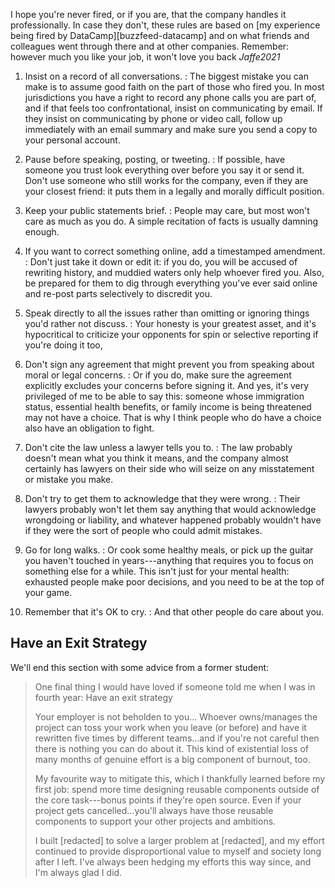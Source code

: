 ---
---

I hope you're never fired, or if you are, that the company handles it
professionally.  In case they don't, these rules are based on [my experience
being fired by DataCamp][buzzfeed-datacamp] and on what friends and colleagues
went through there and at other companies.  Remember: however much you like your
job, it won't love you back <cite>Jaffe2021</cite>

1. Insist on a record of all conversations.
:   The biggest mistake you can make is to assume good faith on the part of
    those who fired you.  In most jurisdictions you have a right to record any
    phone calls you are part of, and if that feels too confrontational, insist
    on communicating by email.  If they insist on communicating by phone or
    video call, follow up immediately with an email summary and make sure you
    send a copy to your personal account.

2. Pause before speaking, posting, or tweeting.
:   If possible, have someone you trust look everything over before you say it
    or send it.  Don't use someone who still works for the company, even if they
    are your closest friend: it puts them in a legally and morally difficult
    position.

3. Keep your public statements brief.
:   People may care, but most won't care as much as you do.  A simple recitation
    of facts is usually damning enough.

4. If you want to correct something online, add a timestamped amendment.
:   Don't just take it down or edit it: if you do, you will be accused of
    rewriting history, and muddied waters only help whoever fired you.  Also, be
    prepared for them to dig through everything you've ever said online and
    re-post parts selectively to discredit you.

5. Speak directly to all the issues rather than omitting or ignoring things you'd rather not discuss.
:   Your honesty is your greatest asset, and it's hypocritical to criticize your
    opponents for spin or selective reporting if you're doing it too,

6. Don't sign any agreement that might prevent you from speaking about moral or legal concerns.
:   Or if you do, make sure the agreement explicitly excludes your concerns
    before signing it.  And yes, it's very privileged of me to be able to say
    this: someone whose immigration status, essential health benefits, or family
    income is being threatened may not have a choice.  That is why I think
    people who do have a choice also have an obligation to fight.

7. Don't cite the law unless a lawyer tells you to.
:   The law probably doesn't mean what you think it means, and the company
    almost certainly has lawyers on their side who will seize on any
    misstatement or mistake you make.

8. Don't try to get them to acknowledge that they were wrong.
:   Their lawyers probably won't let them say anything that would acknowledge
    wrongdoing or liability, and whatever happened probably wouldn't have if
    they were the sort of people who could admit mistakes.

9. Go for long walks.
:   Or cook some healthy meals, or pick up the guitar you haven't touched in
    years---anything that requires you to focus on something else for a while.
    This isn't just for your mental health: exhausted people make poor
    decisions, and you need to be at the top of your game.

10. Remember that it's OK to cry.
:   And that other people do care about you.

## Have an Exit Strategy

We'll end this section with some advice from a former student:

<blockquote markdown="1">

One final thing I would have loved if someone told me when I was in fourth year:
Have an exit strategy

Your employer is not beholden to you…  Whoever owns/manages the project can toss
your work when you leave (or before) and have it rewritten five times by
different teams…and if you're not careful then there is nothing you can do about
it. This kind of existential loss of many months of genuine effort is a big
component of burnout, too.

My favourite way to mitigate this, which I thankfully learned before my first
job: spend more time designing reusable components outside of the core
task---bonus points if they're open source. Even if your project gets
cancelled…you'll always have those reusable components to support your other
projects and ambitions.

I built [redacted] to solve a larger problem at [redacted], and my effort
continued to provide disproportional value to myself and society long after I
left.  I've always been hedging my efforts this way since, and I'm always glad I
did.

</blockquote>
